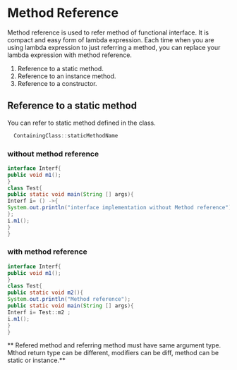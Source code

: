 # Method Reference
Method reference is used to refer method of functional interface. It is compact and easy form of lambda expression. 
Each time when you are using lambda expression to just referring a method, you can replace your lambda expression 
with method reference.

1. Reference to a static method.
2. Reference to an instance method.
3. Reference to a constructor. 

## Reference to a static method
 You can refer to static method defined in the class.
 ```java
   ContainingClass::staticMethodName
```
### without method reference
```java
interface Interf{
public void m1();
}
class Test{
public static void main(String [] args){
Interf i= () ->{
System.out.println("interface implementation without Method reference");
};
i.m1();
}
}
```
### with method reference
```java
interface Interf{
public void m1();
}
class Test{
public static void m2(){
System.out.println("Method reference");
public static void main(String [] args){
Interf i= Test::m2 ;
i.m1();
}
}
```

** Refered method and referring method must have same argument type. Mthod return type can be different, modifiers can be diff, method can be static or instance.**
